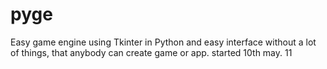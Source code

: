 # pyge
Easy game engine using Tkinter in Python and easy interface without a lot of things, that anybody can create game or app.
started 10th may.
11
